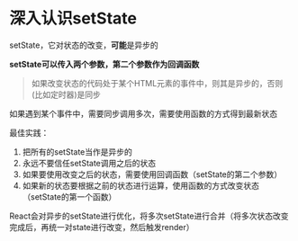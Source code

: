 # 深入认识setState

setState，它对状态的改变，**可能**是异步的




**setState可以传入两个参数，第二个参数作为回调函数**

> 如果改变状态的代码处于某个HTML元素的事件中，则其是异步的，否则(比如定时器)是同步

如果遇到某个事件中，需要同步调用多次，需要使用函数的方式得到最新状态


最佳实践：

1. 把所有的setState当作是异步的
2. 永远不要信任setState调用之后的状态
3. 如果要使用改变之后的状态，需要使用回调函数（setState的第二个参数）
4. 如果新的状态要根据之前的状态进行运算，使用函数的方式改变状态（setState的第一个函数）


React会对异步的setState进行优化，将多次setState进行合并（将多次状态改变完成后，再统一对state进行改变，然后触发render）